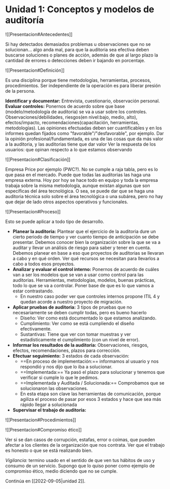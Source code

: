 # Unidad 1: Conceptos y modelos de auditoría

![[Presentacion#Antecedentes]]

Si hay detectados demasiados problemas u observaciones que no se solucionan... algo anda mal, para que la auditoria sea efectiva deben buscarse soluciones o planes de acción, además de que al largo plazo la cantidad de errores o detecciones deben ir bajando en porcentaje.

![[Presentacion#Definición]]

Es una disciplina porque tiene metodologías, herramientas, procesos, procedimientos.
Ser independiente de la operación es para liberar presión de la persona.

**Identificar y documentar:** Entrevista, cuestionario, observación personal.
**Evaluar controles:** Ponernos de acuerdo sobre que base (modelo/metodología de auditoria) se va a usar sobre los controles.
Observaciones/debilidades, riesgos(en nivel:bajo, medio, alto), efectos/impacto, recomendaciones(capacitación, herramientas, metodologías).
Las opiniones efectuadas deben ser cuantificables y en los informes quedan fijados como "favorable"/"desfavorable", por ejemplo. Dar la opinión profesional/fundamentada, es una de las cosas que da más valor a la auditoria, y las auditorias tiene que dar valor
Ver la respuesta de los usuarios: que opinan respecto a lo que estamos observando

![[Presentacion#Clasificación]]

Empresa Price por ejemplo (PWC?).
No se cumple a raja tabla, pero es lo que pasa en el mercado. Puede que todas las auditorias las haga una empresa externa.
Hoy por hoy se hace todo en equipo y toda la empresa trabaja sobre la misma metodología, aunque existan algunas que son específicas del área tecnológica. O sea, se puede dar que se haga una auditoria técnica solo sobre el área tecnológica o una subárea, pero no hay que dejar de lado otros aspectos operativos y funcionales.

![[Presentacion#Proceso]]

Esto se puede aplicar a todo tipo de desarrollo.
- **Planear la auditoria:** Plantear que el ejercicio de la auditoria dure un cierto periodo de tiempo y ver cuanto tiempo de anticipación se debe presentar. Debemos conocer bien la organización sobre la que se va a auditar y llevar un análisis de riesgo para saber y tener en cuenta. Debemos planear en base a eso que proyectos de auditorias se llevaran a cabo y en qué orden. Ver qué recursos se necesitan para llevarlos a cabo a todos esos proyectos.
- **Analizar y evaluar el control interno:** Ponernos de acuerdo de cuáles van a ser los modelos que se van a usar como control para las auditorias. Herramientas, metodologías, modelos, buenas prácticas, todo lo que se va a controlar. Poner base de que es lo que vamos a estar contrastando.
	- En nuestro caso poder ver que controles internos propone ITIL 4 y quedan acorde a nuestro proyecto de migración.
- **Aplicar pruebas de auditoria:** 3 tipos de pruebas que no necesariamente se deben cumplir todas, pero es bueno hacerlo
	- Diseño: Ver como está documentado lo que estamos analizando.
	- Cumplimiento: Ver como se está cumpliendo el diseño efectivamente.
	- Sustantivas: Tiene que ver con tomar muestras y ver estadísticamente el cumplimiento (con un nivel de error).
- **Informar los resultados de la auditoria:** Observaciones, riesgos, efectos, recomendaciones, plazos para corrección.
- **Efectuar seguimiento:** 3 estados de cada observación:
	- ==En proceso de implementación:== informamos al usuario y nos respondió y nos dijo que lo iba a solucionar.
	- ==Implementada:== Ya pasó el plazo para solucionar y tenemos que verificar si cumple lo que le pedimos.
	- ==Implementada y Auditada / Solucionada:== Comprobamos que se solucionaron las observaciones.
	- En esta etapa son clave las herramientas de comunicación, porque agiliza el proceso de pasar por esos 3 estados y hace que sea más rápido llegar a solucionada
- **Supervisar el trabajo de auditoria:**

![[Presentacion#Procedimientos]]



![[Presentacion#Compromiso ético]]

Ver si se dan casos de corrupción, estafas, error o coimas, que pueden afectar a los clientes de la organización que nos contrata. Ver que el trabajo es honesto o que se está realizando bien.

_Vigilancia:_ termino usado en el sentido de que ven tus hábitos de uso y consumo de un servicio. Supongo que lo quiso poner como ejemplo de compromiso ético, medio diciendo que no se cumple.

Continúa en [[2022-09-05|unidad 2]].
